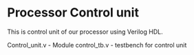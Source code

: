 # Processor Control unit
This is control unit of our  processor using Verilog HDL.

Control_unit.v - Module
control_tb.v  - testbench for control unit